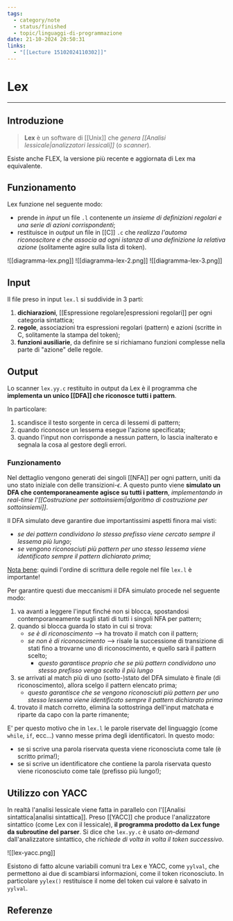 ```yaml
---
tags:
  - category/note
  - status/finished
  - topic/linguaggi-di-programmazione
date: 21-10-2024 20:50:31
links:
  - "[[Lecture 15102024110302]]"
---
```

# Lex
---
## Introduzione
> **Lex** è un software di [[Unix]] che _genera [[Analisi lessicale|analizzatori lessicali]]_ (o _scanner_).

Esiste anche FLEX, la versione più recente e aggiornata di Lex ma equivalente.

## Funzionamento
Lex funzione nel seguente modo:
- prende in _input_ un file `.l` contenente _un insieme di definizioni regolari e una serie di azioni corrispondenti_;
- restituisce in _output_ un file in [[C]] `.c` che _realizza l'automa riconoscitore e che associa ad ogni istanza di una definizione la relativa azione_ (solitamente agire sulla lista di token).

![[diagramma-lex.png]]
![[diagramma-lex-2.png]]
![[diagramma-lex-3.png]]

## Input
Il file preso in input `lex.l` si suddivide in 3 parti:
1. **dichiarazioni**, [[Espressione regolare|espressioni regolari]] per ogni categoria sintattica;
2. **regole**, associazioni tra espressioni regolari (pattern) e azioni (scritte in C, solitamente la stampa del token);
3. **funzioni ausiliarie**, da definire se si richiamano funzioni complesse nella parte di "azione" delle regole.

## Output
Lo scanner `lex.yy.c` restituito in output da Lex è il programma che **implementa un unico [[DFA]] che riconosce tutti i pattern**.

In particolare:
1. scandisce il testo sorgente in cerca di lessemi di pattern;
2. quando riconosce un lessema esegue l'azione specificata;
3. quando l'input non corrisponde a nessun pattern, lo lascia inalterato e segnala la cosa al gestore degli errori.

### Funzionamento
Nel dettaglio vengono generati dei singoli [[NFA]] per ogni pattern, uniti da uno stato iniziale con delle transizioni-$\epsilon$. A questo punto viene **simulato un DFA che contemporaneamente agisce su tutti i pattern**, _implementando in real-time l'[[Costruzione per sottoinsiemi|algoritmo di costruzione per sottoinsiemi]]_.

Il DFA simulato deve garantire due importantissimi aspetti finora mai visti:
- _se dei pattern condividono lo stesso prefisso viene cercato sempre il lessema più lungo_;
- _se vengono riconosciuti più pattern per uno stesso lessema viene identificato sempre il pattern dichiarato prima_;

<u>Nota bene</u>: quindi l'ordine di scrittura delle regole nel file `lex.l` è importante!

Per garantire questi due meccanismi il DFA simulato procede nel seguente modo:
1. va avanti a leggere l'input finché non si blocca, spostandosi contemporaneamente sugli stati di tutti i singoli NFA per pattern;
2. quando si blocca guarda lo stato in cui si trova:
	- _se è di riconoscimento_ --> ha trovato il match con il pattern;
	- _se non è di riconoscimento_ --> risale la successione di transizione di stati fino a trovarne uno di riconoscimento, e quello sarà il pattern scelto;
		- _questo garantisce proprio che se più pattern condividono uno stesso prefisso venga scelto il più lungo_
3. se arrivati al match più di uno (sotto-)stato del DFA simulato è finale (di riconoscimento), allora scelgo il pattern elencato prima;
	- _questo garantisce che se vengono riconosciuti più pattern per uno stesso lessema viene identificato sempre il pattern dichiarato prima_
4. trovato il match corretto, elimina la sottostringa dell'input matchata e riparte da capo con la parte rimanente;

E' per questo motivo che in `lex.l` le parole riservate del linguaggio (come `while`, `if`, ecc...) vanno messe prima degli identificatori. In questo modo:
- se si scrive una parola riservata questa viene riconosciuta come tale (è scritto prima!);
- se si scrive un identificatore che contiene la parola riservata questo viene riconosciuto come tale (prefisso più lungo!);

## Utilizzo con YACC
In realtà l'analisi lessicale viene fatta in parallelo con l'[[Analisi sintattica|analisi sintattica]]. Preso [[YACC]] che produce l'analizzatore sintattico (come Lex con il lessicale), **il programma prodotto da Lex funge da subroutine del parser**. Si dice che `lex.yy.c` è usato _on-demand_ dall'analizzatore sintattico, che _richiede di volta in volta il token successivo_.

![[lex-yacc.png]]

Esistono di fatto alcune variabili comuni tra Lex e YACC, come `yylval`, che permettono ai due di scambiarsi informazioni, come il token riconosciuto. In particolare `yylex()` restituisce il nome del token cui valore è salvato in `yylval`.

## Referenze